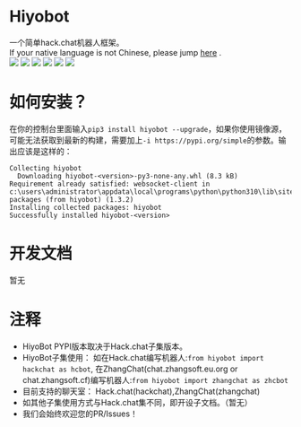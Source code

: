 # Hiyobot
一个简单hack.chat机器人框架。    
If your native language is not Chinese, please jump [here](https://deepl.com/) .     
<img src="https://img.shields.io/badge/Powered%20By-Python-blue.svg"></img> <img src="https://img.shields.io/badge/Powered%20By-websocket_client-blue.svg"></img> <img src="https://img.shields.io/badge/Document%20version-0.0.2-green.svg"></img> <img src="https://img.shields.io/pypi/v/hiyobot"></img> <img src="https://github.com/Hiyoteam/hiyobot/actions/workflows/python-publish.yml/badge.svg"></img> <img src="https://static.pepy.tech/personalized-badge/hiyobot?period=total&units=international_system&left_color=grey&right_color=blue&left_text=pypi%20downloads"></img>  


# 如何安装？
在你的控制台里面输入`pip3 install hiyobot --upgrade`，如果你使用镜像源，可能无法获取到最新的构建，需要加上`-i https://pypi.org/simple`的参数。输出应该是这样的：
```
Collecting hiyobot
  Downloading hiyobot-<version>-py3-none-any.whl (8.3 kB)
Requirement already satisfied: websocket-client in c:\users\administrator\appdata\local\programs\python\python310\lib\site-packages (from hiyobot) (1.3.2)
Installing collected packages: hiyobot
Successfully installed hiyobot-<version>
```
# 开发文档
暂无

# 注释
 - HiyoBot PYPI版本取决于Hack.chat子集版本。
 - HiyoBot子集使用： 如在Hack.chat编写机器人:`from hiyobot import hackchat as hcbot`, 在ZhangChat(chat.zhangsoft.eu.org or chat.zhangsoft.cf)编写机器人:`from hiyobot import zhangchat as zhcbot`
 - 目前支持的聊天室： Hack.chat(hackchat),ZhangChat(zhangchat)
 - 如其他子集使用方式与Hack.chat集不同，即开设子文档。（暂无）
 - 我们会始终欢迎您的PR/Issues！
